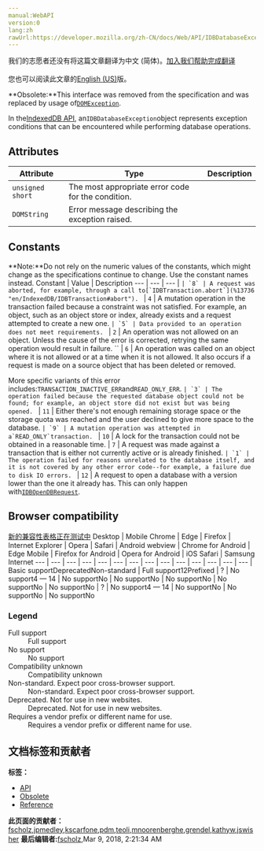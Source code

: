 ```yaml
---
manual:WebAPI
version:0
lang:zh
rawUrl:https://developer.mozilla.org/zh-CN/docs/Web/API/IDBDatabaseException
---
```




<bdi>我们的志愿者还没有将这篇文章翻译为<bdi>中文 (简体)</bdi>。[加入我们帮助完成翻译](%13734 "")<br></br>您也可以阅读此文章的[English (US)](%13735 "")版。</bdi>






**Obsolete:**This interface was removed from the specification and was replaced by usage of[`DOMException`](%4502 "The DOMException interface represents an abnormal event (called an exception) which occurs as a result of calling a method or accessing a property of a web API.").




In the[IndexedDB API](%13676 "en/IndexedDB"), an`IDBDatabaseException`object represents exception conditions that can be encountered while performing database operations.


## Attributes<a name="Attributes"></a>
Attribute | Type | Description 
 ---  |  ---  |  ---  | 
 | `unsigned short` | The most appropriate error code for the condition. 
 | `DOMString` | Error message describing the exception raised. 


## Constants<a name="Constants"></a>
**Note:**Do not rely on the numeric values of the constants, which might change as the specifications continue to change. Use the constant names instead.
Constant | Value | Description 
 ---  |  ---  |  ---  | 
`` | `8` | A request was aborted, for example, through a call to[`IDBTransaction.abort`](%13736 "en/IndexedDB/IDBTransaction#abort"). 
`` | `4` | A mutation operation in the transaction failed because a constraint was not satisfied. For example, an object, such as an object store or index, already exists and a request attempted to create a new one. 
`` | `5` | Data provided to an operation does not meet requirements. 
`` | `2` | An operation was not allowed on an object. Unless the cause of the error is corrected, retrying the same operation would result in failure. 
`` | `6` | An operation was called on an object where it is not allowed or at a time when it is not allowed. It also occurs if a request is made on a source object that has been deleted or removed.



More specific variants of this error includes:`TRANSACTION_INACTIVE_ERR`and`READ_ONLY_ERR`. 
`` | `3` | The operation failed because the requested database object could not be found; for example, an object store did not exist but was being opened. 
`` | `11` | Either there&#39;s not enough remaining storage space or the storage quota was reached and the user declined to give more space to the database. 
`` | `9` | A mutation operation was attempted in a`READ_ONLY`transaction. 
`` | `10` | A lock for the transaction could not be obtained in a reasonable time. 
 | `7` | A request was made against a transaction that is either not currently active or is already finished. 
`` | `1` | The operation failed for reasons unrelated to the database itself, and it is not covered by any other error code--for example, a failure due to disk IO errors. 
`` | `12` | A request to open a database with a version lower than the one it already has. This can only happen with[`IDBOpenDBRequest`](%13737 "en/IndexedDB/IDBOpenDBRequest"). 


## Browser compatibility<a name="Browser_Compatibility"></a>
[新的兼容性表格正在测试中<i></i>](%3360 "")
<abbr>Desktop<i></i></abbr> | <abbr>Mobile<i></i></abbr> 
<abbr>Chrome<i></i></abbr> | <abbr>Edge<i></i></abbr> | <abbr>Firefox<i></i></abbr> | <abbr>Internet Explorer<i></i></abbr> | <abbr>Opera<i></i></abbr> | <abbr>Safari<i></i></abbr> | <abbr>Android webview<i></i></abbr> | <abbr>Chrome for Android<i></i></abbr> | <abbr>Edge Mobile<i></i></abbr> | <abbr>Firefox for Android<i></i></abbr> | <abbr>Opera for Android<i></i></abbr> | <abbr>iOS Safari<i></i></abbr> | <abbr>Samsung Internet<i></i></abbr> 
 ---  |  ---  |  ---  |  ---  |  ---  |  ---  |  ---  |  ---  |  ---  |  ---  |  ---  |  ---  |  ---  |  ---  | 
Basic support<abbr>Deprecated<i></i></abbr><abbr>Non-standard<i></i></abbr> | <abbr>Full support</abbr>12<abbr>Prefixed<i></i></abbr> | <abbr>?</abbr> | <abbr>No support</abbr>4 — 14 | <abbr>No support</abbr>No | <abbr>No support</abbr>No | <abbr>No support</abbr>No | <abbr>No support</abbr>No | <abbr>No support</abbr>No | <abbr>?</abbr> | <abbr>No support</abbr>4 — 14 | <abbr>No support</abbr>No | <abbr>No support</abbr>No | <abbr>No support</abbr>No 


### Legend<a name="Legend"></a>
<dl><dt><abbr>Full support</abbr></dt><dd>Full support</dd><dt><abbr>No support</abbr></dt><dd>No support</dd><dt><abbr>Compatibility unknown</abbr></dt><dd>Compatibility unknown</dd><dt><abbr>Non-standard. Expect poor cross-browser support.<i></i></abbr></dt><dd>Non-standard. Expect poor cross-browser support.</dd><dt><abbr>Deprecated. Not for use in new websites.<i></i></abbr></dt><dd>Deprecated. Not for use in new websites.</dd><dt><abbr>Requires a vendor prefix or different name for use.<i></i></abbr></dt><dd>Requires a vendor prefix or different name for use.</dd></dl>



## 文档标签和贡献者
**标签：**
* [API](%50 "")
* [Obsolete](%5507 "")
* [Reference](%3381 "")

**此页面的贡献者：**[fscholz](%60 ""),[jpmedley](%3413 ""),[kscarfone](%3900 ""),[pdm](%13691 ""),[teoli](%160 ""),[mnoorenberghe](%13738 ""),[grendel](%7253 ""),[kathyw](%13739 ""),[jswisher](%11168 "")
**最后编辑者:**[fscholz](%60 ""),<time>Mar 9, 2018, 2:21:34 AM</time>


